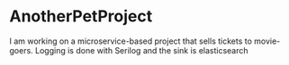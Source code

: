 # AnotherPetProject
I am working on a microservice-based project that sells tickets to movie-goers. Logging is done with Serilog and the sink is elasticsearch
